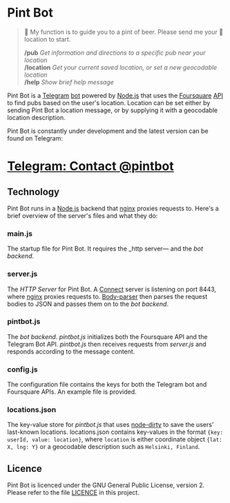 # Pint Bot

>🍻 My function is to guide you to a pint of beer. Please send me your 📍location to start. 
>
> __/pub__ _Get information and directions to a specific pub near your location_  
> __/location__ _Get your current saved location, or set a new geocodable location_  
> __/help__ _Show brief help message_

Pint Bot is a [Telegram](https://telegram.org) [bot](https://core.telegram.org/bots) powered by [Node.js](https://nodejs.org/en/) that uses the [Foursquare](https://foursquare.com) [API](https://developer.foursquare.com) to find pubs based on the user's location. Location can be set either by sending Pint Bot a location message, or by supplying it with a geocodable location description.

Pint Bot is constantly under development and the latest version can be found on Telegram:

# [Telegram: Contact @pintbot](https://telegram.me/pintbot)

## Technology

Pint Bot runs in a [Node.js](https://nodejs.org/en/) backend that [nginx](http://nginx.org) proxies requests to. Here's a brief overview of the server's files and what they do:

### main.js

The startup file for Pint Bot. It requires the _http server— and the _bot backend_.

### server.js

The _HTTP Server_ for Pint Bot. A [Connect](https://github.com/senchalabs/connect) server is listening on port 8443, where [nginx](http://nginx.org) proxies requests to. [Body-parser]() then parses the request bodies to JSON and passes them on to the _bot backend_.

### pintbot.js

The _bot backend_. _pintbot.js_ initializes both the Foursquare API and the Telegram Bot API. _pintbot.js_ then receives requests from _server.js_ and responds according to the message content.

### config.js

The configuration file contains the keys for both the Telegram bot and Foursquare APIs. An example file is provided.

### locations.json

The key-value store for _pintbot.js_ that uses [node-dirty](https://github.com/felixge/node-dirty) to save the users' last-known locations. locations.json contains key-values in the format `{key: userId, value: location}`, where `location` is either coordinate object `{lat: X, lng: Y}` or a geocodable description such as `Helsinki, Finland`.

## Licence

Pint Bot is licenced under the GNU General Public License, version 2. Please refer to the file [LICENCE](https://github.com/iiroj/pintbot/blob/master/LICENCE) in this project.
